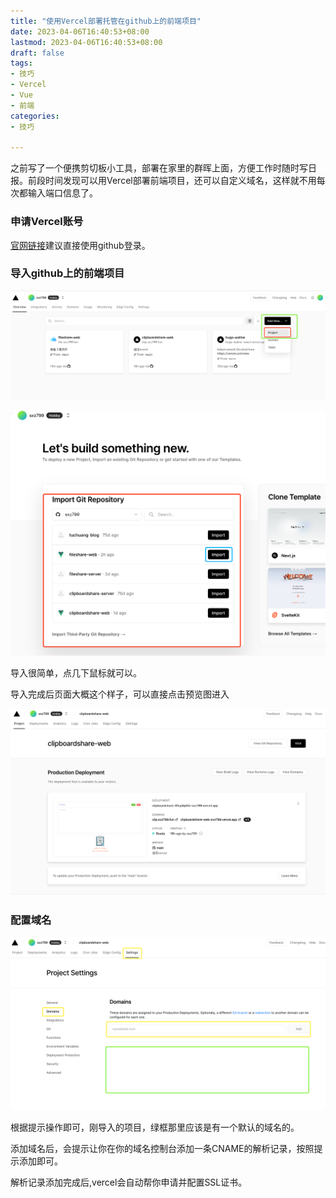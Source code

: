 ```yaml
---
title: "使用Vercel部署托管在github上的前端项目"
date: 2023-04-06T16:40:53+08:00
lastmod: 2023-04-06T16:40:53+08:00
draft: false
tags:
- 技巧
- Vercel
- Vue
- 前端
categories:
- 技巧

---
```


之前写了一个便携剪切板小工具，部署在家里的群晖上面，方便工作时随时写日报。前段时间发现可以用Vercel部署前端项目，还可以自定义域名，这样就不用每次都输入端口信息了。

<!--more-->



### 申请Vercel账号

[官网链接](https://vercel.com/login)建议直接使用github登录。

### 导入github上的前端项目

![](https://raw.githubusercontent.com/sxz799/tuchuang-blog/main/img/202304/202304061645020.png)

![](https://raw.githubusercontent.com/sxz799/tuchuang-blog/main/img/202304/202304061646153.png)

导入很简单，点几下鼠标就可以。

导入完成后页面大概这个样子，可以直接点击预览图进入

![](https://raw.githubusercontent.com/sxz799/tuchuang-blog/main/img/202304/202304061647953.png)

### 配置域名

![](https://raw.githubusercontent.com/sxz799/tuchuang-blog/main/img/202304/202304061650162.png)

根据提示操作即可，刚导入的项目，绿框那里应该是有一个默认的域名的。

添加域名后，会提示让你在你的域名控制台添加一条CNAME的解析记录，按照提示添加即可。

解析记录添加完成后,vercel会自动帮你申请并配置SSL证书。

